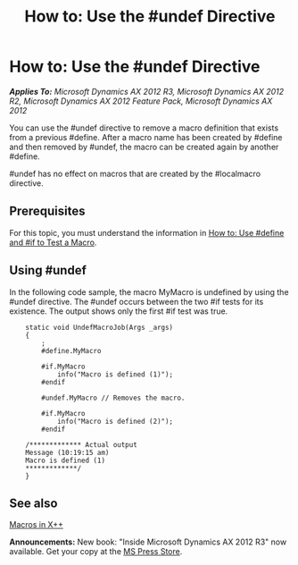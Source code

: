 ﻿---
title: 'How to: Use the #undef Directive'
TOCTitle: 'How to: Use the #undef Directive'
ms:assetid: d233340b-6fbd-41ba-9131-7b729e052458
ms:mtpsurl: https://msdn.microsoft.com/en-us/library/Cc197121(v=AX.60)
ms:contentKeyID: 35251890
ms.date: 05/18/2015
mtps_version: v=AX.60
---

# How to: Use the \#undef Directive 


_**Applies To:** Microsoft Dynamics AX 2012 R3, Microsoft Dynamics AX 2012 R2, Microsoft Dynamics AX 2012 Feature Pack, Microsoft Dynamics AX 2012_

You can use the \#undef directive to remove a macro definition that exists from a previous \#define. After a macro name has been created by \#define and then removed by \#undef, the macro can be created again by another \#define.

\#undef has no effect on macros that are created by the \#localmacro directive.

## Prerequisites

For this topic, you must understand the information in [How to: Use \#define and \#if to Test a Macro](how-to-use-sharpdefine-and-sharpif-to-test-a-macro.md).

## Using \#undef

In the following code sample, the macro MyMacro is undefined by using the \#undef directive. The \#undef occurs between the two \#if tests for its existence. The output shows only the first \#if test was true.

```X++
    static void UndefMacroJob(Args _args)
    {
        ;
        #define.MyMacro
    
        #if.MyMacro
            info("Macro is defined (1)");
        #endif
    
        #undef.MyMacro // Removes the macro.
    
        #if.MyMacro
            info("Macro is defined (2)");
        #endif
    
    /************* Actual output
    Message (10:19:15 am)
    Macro is defined (1)
    *************/
    }
```

## See also

[Macros in X++](macros-in-x.md)

  
**Announcements:** New book: "Inside Microsoft Dynamics AX 2012 R3" now available. Get your copy at the [MS Press Store](https://www.microsoftpressstore.com/store/inside-microsoft-dynamics-ax-2012-r3-9780735685109).


